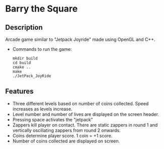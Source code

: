 # Barry the Square

## Description

Arcade game similar to "Jetpack Joyride" made using OpenGL and C++.

* Commands to run the game:
  
	```console
	mkdir build
	cd build
	cmake ..
	make
	./JetPack_JoyRide
	```

## Features 

* Three different levels based on number of coins collected. Speed increases as levels increase.
* Level number and number of lives are displayed on the screen header.
* Pressing space activates the "jetpack"
* Zappers kill player on contact. There are static zappers in round 1 and vertically oscillating zappers from round 2 onwards.
* Coins determine player score. 1 coin = +1 score.
* Number of coins collected are displayed on screen.
